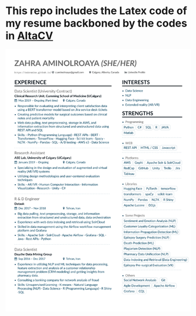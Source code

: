 # This repo includes the Latex code of my resume backboned by the codes in [AltaCV](https://github.com/liantze/AltaCV)
![Screenshot of Resume](https://github.com/Aminolroaya/My-Resume-Latex-Code/blob/main/Zahra_Aminolroaya_Resume/download.png)
